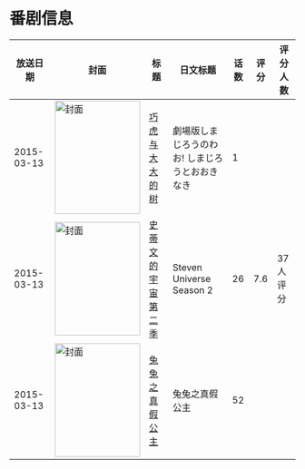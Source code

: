 # 番剧信息

|放送日期|封面|标题|日文标题|话数|评分|评分人数|
|---|---|---|---|---|---|---|
|2015-03-13|<img src="https://lain.bgm.tv/pic/cover/c/b9/6b/120237_Ep6Ed.jpg" alt="封面" style="width:150px;height:200px;object-fit:cover;">|[巧虎与大大的树](https://bangumi.tv/subject/120237)|劇場版しまじろうのわお! しまじろうとおおきなき|1|||
|2015-03-13|<img src="https://lain.bgm.tv/pic/cover/c/d4/f1/145951_2oGzT.jpg" alt="封面" style="width:150px;height:200px;object-fit:cover;">|[史蒂文的宇宙 第二季](https://bangumi.tv/subject/145951)|Steven Universe Season 2|26|7.6|37人评分|
|2015-03-13|<img src="https://lain.bgm.tv/pic/cover/c/a0/66/247923_ucWZ8.jpg" alt="封面" style="width:150px;height:200px;object-fit:cover;">|[兔兔之真假公主](https://bangumi.tv/subject/247923)|兔兔之真假公主|52|||
